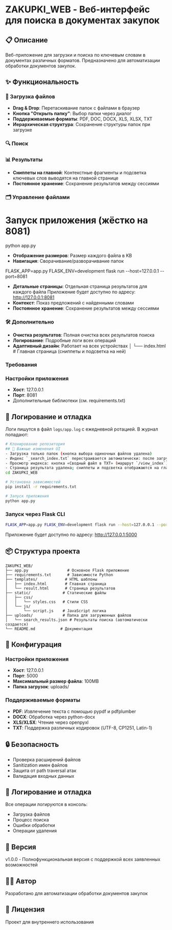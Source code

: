 # ZAKUPKI_WEB - Веб-интерфейс для поиска в документах закупок

## 📋 Описание
Веб-приложение для загрузки и поиска по ключевым словам в документах различных форматов. Предназначено для автоматизации обработки документов закупок.

## ✨ Функциональность

### 📁 Загрузка файлов
- **Drag & Drop**: Перетаскивание папок с файлами в браузер
- **Кнопка "Открыть папку"**: Выбор папки через диалог
- **Поддерживаемые форматы**: PDF, DOC, DOCX, XLS, XLSX, TXT
- **Иерархическая структура**: Сохранение структуры папок при загрузке

### 🔍 Поиск
### 📊 Результаты
- **Сниппеты на главной**: Контекстные фрагменты и подсветка ключевых слов выводятся на главной странице
- **Постоянное хранение**: Сохранение результатов между сессиями

### 🗂️ Управление файлами
# Запуск приложения (жёстко на 8081)
python app.py
- **Отображение размеров**: Размер каждого файла в KB
- **Навигация**: Сворачивание/разворачивание папок

FLASK_APP=app.py FLASK_ENV=development flask run --host=127.0.0.1 --port=8081
- **Детальные страницы**: Отдельная страница результатов для каждого файла
Приложение будет доступно по адресу: http://127.0.0.1:8081
- **Контекст**: Показ предложений с найденными словами
- **Постоянное хранение**: Сохранение результатов между сессиями

### 🛠️ Дополнительно
- **Очистка результатов**: Полная очистка всех результатов поиска
- **Логирование**: Подробные логи всех операций
- **Адаптивный дизайн**: Работает на всех устройствах
│   └── index.html        # Главная страница (сниппеты и подсветка на ней)

### Требования
### Настройки приложения
- **Хост**: 127.0.0.1
- **Порт**: 8081
- Дополнительные библиотеки (см. requirements.txt)

## 🐛 Логирование и отладка
Логи пишутся в файл `logs/app.log` с ежедневной ротацией. В журнал попадают:
```bash
# Клонирование репозитория
## 📝 Важные изменения UI
- Загрузка только папок (кнопка выбора одиночных файлов удалена)
- Индекс `_search_index.txt` перестраивается автоматически: после загрузки папки, перед поиском и после удаления
- Просмотр индекса: кнопка «Сводный файл в TXT» (маршрут `/view_index`)
- Страница результата удалена; сниппеты и подсветка отображаются на главной странице
cd ZAKUPKI_WEB

# Установка зависимостей
pip install -r requirements.txt

# Запуск приложения
python app.py
```

### Запуск через Flask CLI
```bash
FLASK_APP=app.py FLASK_ENV=development flask run --host=127.0.0.1 --port=5000
```

Приложение будет доступно по адресу: http://127.0.0.1:5000

## 📦 Структура проекта

```
ZAKUPKI_WEB/
├── app.py                 # Основное Flask приложение
├── requirements.txt       # Зависимости Python
├── templates/            # HTML шаблоны
│   ├── index.html        # Главная страница
│   └── result.html       # Страница результатов
├── static/              # Статические файлы
│   ├── css/
│   │   └── styles.css   # Стили CSS
│   └── js/
│       └── script.js    # JavaScript логика
├── uploads/             # Папка для загруженных файлов
│   └── search_results.json # Результаты поиска (автоматически создается)
└── README.md           # Документация
```

## 🔧 Конфигурация

### Настройки приложения
- **Хост**: 127.0.0.1
- **Порт**: 5000
- **Максимальный размер файла**: 100MB
- **Папка загрузок**: uploads/

### Поддерживаемые форматы
- **PDF**: Извлечение текста с помощью pypdf и pdfplumber
- **DOCX**: Обработка через python-docx
- **XLS/XLSX**: Чтение через openpyxl
- **TXT**: Поддержка различных кодировок (UTF-8, CP1251, Latin-1)

## 🔒 Безопасность
- Проверка расширений файлов
- Sanitization имен файлов
- Защита от path traversal атак
- Валидация входных данных

## 🐛 Логирование и отладка
Все операции логируются в консоль:
- Загрузка файлов
- Процесс поиска
- Ошибки обработки
- Операции удаления

## 📝 Версия
v1.0.0 - Полнофункциональная версия с поддержкой всех заявленных возможностей

## 👨‍💻 Автор
Разработано для автоматизации обработки документов закупок

## 📄 Лицензия
Проект для внутреннего использования